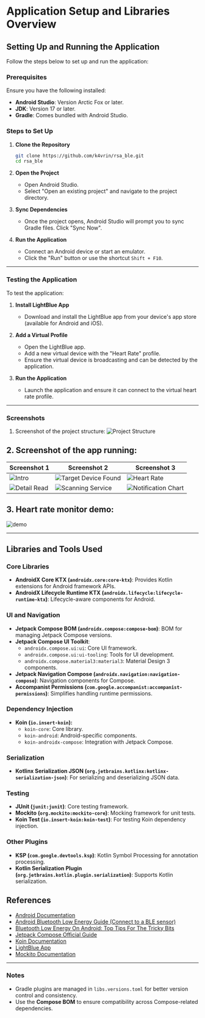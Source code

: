 # Application Setup and Libraries Overview

## Setting Up and Running the Application

Follow the steps below to set up and run the application:

### Prerequisites

Ensure you have the following installed:

- **Android Studio**: Version Arctic Fox or later.
- **JDK**: Version 17 or later.
- **Gradle**: Comes bundled with Android Studio.

### Steps to Set Up

1. **Clone the Repository**
   ```bash
   git clone https://github.com/k4vrin/rsa_ble.git
   cd rsa_ble
   ```

2. **Open the Project**
    - Open Android Studio.
    - Select "Open an existing project" and navigate to the project directory.

3. **Sync Dependencies**
    - Once the project opens, Android Studio will prompt you to sync Gradle files. Click "Sync Now".

4. **Run the Application**
    - Connect an Android device or start an emulator.
    - Click the "Run" button or use the shortcut `Shift + F10`.

---

### Testing the Application

To test the application:

1. **Install LightBlue App**
    - Download and install the LightBlue app from your device's app store (available for Android and
      iOS).

2. **Add a Virtual Profile**
    - Open the LightBlue app.
    - Add a new virtual device with the "Heart Rate" profile.
    - Ensure the virtual device is broadcasting and can be detected by the application.

3. **Run the Application**
    - Launch the application and ensure it can connect to the virtual heart rate profile.

---

### Screenshots

1. Screenshot of the project structure:
   ![Project Structure](assets/project_structure.png)

## 2. Screenshot of the app running:

| Screenshot 1                           | Screenshot 2                                           | Screenshot 3                                  |
|----------------------------------------|--------------------------------------------------------|-----------------------------------------------|
| ![Intro](assets/intro.png)             | ![Target Device Found](assets/target_device_found.png) | ![Heart Rate](assets/heart_rate.png)          |
| ![Detail Read](assets/detail_read.png) | ![Scanning Service](assets/scanning_service.png)       | ![Notification Chart](assets/notif_chart.png) |

## 3. Heart rate monitor demo:

![demo](assets/chart_demo.gif)

---

## Libraries and Tools Used

### Core Libraries

- **AndroidX Core KTX (`androidx.core:core-ktx`)**: Provides Kotlin extensions for Android framework
  APIs.
- **AndroidX Lifecycle Runtime KTX (`androidx.lifecycle:lifecycle-runtime-ktx`)**: Lifecycle-aware
  components for Android.

### UI and Navigation

- **Jetpack Compose BOM (`androidx.compose:compose-bom`)**: BOM for managing Jetpack Compose
  versions.
- **Jetpack Compose UI Toolkit**:
    - `androidx.compose.ui:ui`: Core UI framework.
    - `androidx.compose.ui:ui-tooling`: Tools for UI development.
    - `androidx.compose.material3:material3`: Material Design 3 components.
- **Jetpack Navigation Compose (`androidx.navigation:navigation-compose`)**: Navigation components
  for Compose.
- **Accompanist Permissions (`com.google.accompanist:accompanist-permissions`)**: Simplifies
  handling runtime permissions.

### Dependency Injection

- **Koin (`io.insert-koin`):**
    - `koin-core`: Core library.
    - `koin-android`: Android-specific components.
    - `koin-androidx-compose`: Integration with Jetpack Compose.

### Serialization

- **Kotlinx Serialization JSON (`org.jetbrains.kotlinx:kotlinx-serialization-json`)**: For
  serializing and deserializing JSON data.

### Testing

- **JUnit (`junit:junit`)**: Core testing framework.
- **Mockito (`org.mockito:mockito-core`)**: Mocking framework for unit tests.
- **Koin Test (`io.insert-koin:koin-test`)**: For testing Koin dependency injection.

### Other Plugins

- **KSP (`com.google.devtools.ksp`)**: Kotlin Symbol Processing for annotation processing.
- **Kotlin Serialization Plugin (`org.jetbrains.kotlin.plugin.serialization`)**: Supports Kotlin
  serialization.

## References

- [Android Documentation](https://developer.android.com/docs)
- [Android Bluetooth Low Energy Guide (Connect to a BLE sensor)](https://www.youtube.com/watch?v=qyG-SDfYNBE)
- [Bluetooth Low Energy On Android: Top Tips For The Tricky Bits ](https://www.youtube.com/watch?v=jDykHjn-4Ng)
- [Jetpack Compose Official Guide](https://developer.android.com/jetpack/compose)
- [Koin Documentation](https://insert-koin.io/docs)
- [LightBlue App](https://punchthrough.com/lightblue/)
- [Mockito Documentation](https://site.mockito.org/)

---

### Notes

- Gradle plugins are managed in `libs.versions.toml` for better version control and consistency.
- Use the **Compose BOM** to ensure compatibility across Compose-related dependencies.

